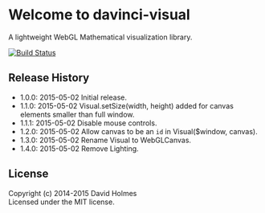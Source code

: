 # Welcome to davinci-visual

A lightweight WebGL Mathematical visualization library.

[![Build Status](https://travis-ci.org/geometryzen/davinci-visual.png)](https://travis-ci.org/geometryzen/davinci-visual)

## Release History
* 1.0.0: 2015-05-02 Initial release.
* 1.1.0: 2015-05-02 Visual.setSize(width, height) added for canvas elements smaller than full window.
* 1.1.1: 2015-05-02 Disable mouse controls.
* 1.2.0: 2015-05-02 Allow canvas to be an `id` in Visual($window, canvas).
* 1.3.0: 2015-05-02 Rename Visual to WebGLCanvas.
* 1.4.0: 2015-05-02 Remove Lighting.

## License
Copyright (c) 2014-2015 David Holmes  
Licensed under the MIT license.

